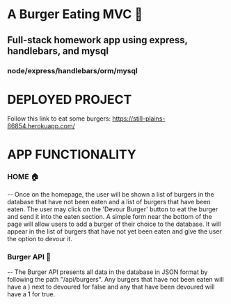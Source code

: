 # A Burger Eating MVC :hamburger:
## Full-stack homework app using express, handlebars, and mysql
### node/express/handlebars/orm/mysql

DEPLOYED PROJECT
==============================
Follow this link to eat some burgers:
https://still-plains-86854.herokuapp.com/

APP FUNCTIONALITY
=====================

### HOME :house: 
-- Once on the homepage, the user will be shown a list of burgers in the database that have not been eaten and a list of burgers that have been eaten. The user may click on the 'Devour Burger' button to eat the burger and send it into the eaten section. A simple form near the bottom of the page will allow users to add a burger of their choice to the database. It will appear in the list of burgers that have not yet been eaten and give the user the option to devour it.


### Burger API :cow2:
-- The Burger API presents all data in the database in JSON format by following the path "/api/burgers". Any burgers that have not been eaten will have a ) next to devoured for false and any that have been devoured will have a 1 for true.
